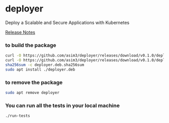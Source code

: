 # deployer
Deploy a Scalable and Secure Applications with Kubernetes

[Release Notes](CHANGELOG.md)


### to build the package
```bash
curl -O https://github.com/asim3/deployer/releases/download/v0.1.0/deployer.deb
curl -O https://github.com/asim3/deployer/releases/download/v0.1.0/deployer.deb.sha256sum
sha256sum -c deployer.deb.sha256sum
sudo apt install ./deployer.deb
```


### to remove the package
```bash
sudo apt remove deployer
```


### You can run all the tests in your local machine
```bash
./run-tests
```
